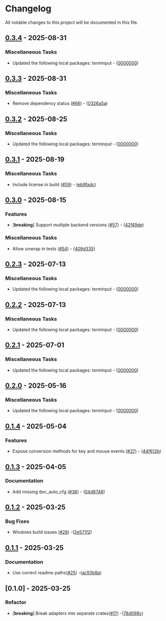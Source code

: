 # Changelog

All notable changes to this project will be documented in this file.

## [0.3.4](https://github.com/aschey/terminput/compare/terminput-termion-v0.3.3..terminput-termion-v0.3.4) - 2025-08-31

### Miscellaneous Tasks

- Updated the following local packages: terminput - ([0000000](https://github.com/aschey/terminput/commit/0000000))

## [0.3.3](https://github.com/aschey/terminput/compare/terminput-termion-v0.3.2..terminput-termion-v0.3.3) - 2025-08-31

### Miscellaneous Tasks

- Remove dependency status ([#66](https://github.com/aschey/terminput/issues/66)) - ([0326a5a](https://github.com/aschey/terminput/commit/0326a5a0c0249a07ec226bfcbb007c00b43db489))

## [0.3.2](https://github.com/aschey/terminput/compare/terminput-termion-v0.3.1..terminput-termion-v0.3.2) - 2025-08-25

### Miscellaneous Tasks

- Updated the following local packages: terminput - ([0000000](https://github.com/aschey/terminput/commit/0000000))

## [0.3.1](https://github.com/aschey/terminput/compare/terminput-termion-v0.3.0..terminput-termion-v0.3.1) - 2025-08-19

### Miscellaneous Tasks

- Include license in build ([#59](https://github.com/aschey/terminput/issues/59)) - ([eb9fadc](https://github.com/aschey/terminput/commit/eb9fadc58bb9d8f1ddef2e1d44738257e9c519f0))

## [0.3.0](https://github.com/aschey/terminput/compare/terminput-termion-v0.2.3..terminput-termion-v0.3.0) - 2025-08-15

### Features

- [**breaking**] Support multiple backend versions ([#57](https://github.com/aschey/terminput/issues/57)) - ([42f49de](https://github.com/aschey/terminput/commit/42f49ded1cd86f91cbb9560c8036cea01a827ea9))

### Miscellaneous Tasks

- Allow unwrap in tests ([#54](https://github.com/aschey/terminput/issues/54)) - ([409d335](https://github.com/aschey/terminput/commit/409d335c51af05f6fa53b7ac6b748d3e60df28ad))

## [0.2.3](https://github.com/aschey/terminput/compare/terminput-termion-v0.2.2..terminput-termion-v0.2.3) - 2025-07-13

### Miscellaneous Tasks

- Updated the following local packages: terminput - ([0000000](https://github.com/aschey/terminput/commit/0000000))

## [0.2.2](https://github.com/aschey/terminput/compare/terminput-termion-v0.2.1..terminput-termion-v0.2.2) - 2025-07-13

### Miscellaneous Tasks

- Updated the following local packages: terminput - ([0000000](https://github.com/aschey/terminput/commit/0000000))

## [0.2.1](https://github.com/aschey/terminput/compare/terminput-termion-v0.2.0..terminput-termion-v0.2.1) - 2025-07-01

### Miscellaneous Tasks

- Updated the following local packages: terminput - ([0000000](https://github.com/aschey/terminput/commit/0000000))

## [0.2.0](https://github.com/aschey/terminput/compare/terminput-termion-v0.1.4..terminput-termion-v0.2.0) - 2025-05-16

### Miscellaneous Tasks

- Updated the following local packages: terminput - ([0000000](https://github.com/aschey/terminput/commit/0000000))

## [0.1.4](https://github.com/aschey/terminput/compare/terminput-termion-v0.1.3..terminput-termion-v0.1.4) - 2025-05-04

### Features

- Expose conversion methods for key and mouse events ([#37](https://github.com/aschey/terminput/issues/37)) - ([44f612b](https://github.com/aschey/terminput/commit/44f612bd825563894bae5d9b2a6bd4a1165b43a7))

## [0.1.3](https://github.com/aschey/terminput/compare/terminput-termion-v0.1.2..terminput-termion-v0.1.3) - 2025-04-05

### Documentation

- Add missing doc_auto_cfg ([#36](https://github.com/aschey/terminput/issues/36)) - ([04d6748](https://github.com/aschey/terminput/commit/04d67484b85b73e58b16e9c8ebbb40b53b2a17c3))

## [0.1.2](https://github.com/aschey/terminput/compare/terminput-termion-v0.1.1..terminput-termion-v0.1.2) - 2025-03-25

### Bug Fixes

- Windows build issues ([#28](https://github.com/aschey/terminput/issues/28)) -([2e571f2](https://github.com/aschey/terminput/commit/2e571f28e0409efb4d6a1d7ba2cc05cd7e8ec79e))

## [0.1.1](https://github.com/aschey/terminput/compare/terminput-termion-v0.1.0..terminput-termion-v0.1.1) - 2025-03-25

### Documentation

- Use correct readme paths([#25](https://github.com/aschey/terminput/issues/25)) -([ac93b8a](https://github.com/aschey/terminput/commit/ac93b8ac5611af6642cee47be58ec528412a3653))

## [0.1.0] - 2025-03-25

### Refactor

- [**breaking**] Break adapters into separate crates([#17](https://github.com/aschey/terminput/issues/17)) -([78d098c](https://github.com/aschey/terminput/commit/78d098cf9629a53cab25cd16a488351e95497f69))
